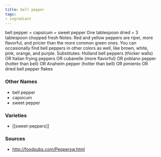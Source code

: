 ```yaml
---
title: bell pepper
tags:
- ingredient
---
```

bell pepper = capsicum = sweet pepper One tablespoon dried = 3 tablespoon chopped fresh Notes: Red and yellow peppers are riper, more flavorful, and pricier than the more common green ones. You can occasionally find bell peppers in other colors as well, like brown, white, pink, orange, and purple. Substitutes: Holland bell peppers (thicker walls) OR Italian frying peppers OR cubanelle (more flavorful) OR poblano pepper (hotter than bell) OR Anaheim pepper (hotter than bell) OR pimiento OR dried bell pepper flakes

### Other Names

* bell pepper
* capsicum
* sweet pepper

### Varieties

* [[sweet-peppers]]

### Sources
* http://foodsubs.com/Peppersw.html
